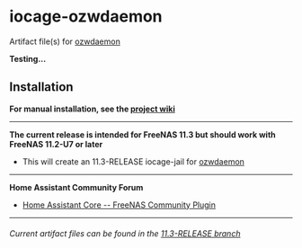 # iocage-ozwdaemon
Artifact file(s) for [ozwdaemon][1]

**Testing...**

## Installation

**For manual installation, see the [project wiki](https://github.com/tprelog/iocage-ozwdaemon/wiki/Manual-Install)**


---


**The current release is intended for FreeNAS 11.3 but should work with FreeNAS 11.2-U7 or later**

- This will create an 11.3-RELEASE iocage-jail for [ozwdaemon][1]


---

**Home Assistant Community Forum**
- [Home Assistant Core -- FreeNAS Community Plugin][ha_forum_qs]

---

###### Current artifact files can be found in the [11.3-RELEASE branch][4]

[ha_forum_qs]: https://community.home-assistant.io/t/home-assistant-core-freenas-community-plugin/170542?u=troy
[FreeNAS_plugins]: _img/FreeNAS_homeassistant.png

[1]: https://github.com/OpenZWave/qt-openzwave#qt-openzwave
[2]: https://www.freenas.org/plugins/
[3]: https://github.com/tprelog/freenas-plugin-index
[4]: https://github.com/tprelog/iocage-ozwdaemon/tree/11.3-RELEASE


[ruleset_wiki]: https://github.com/tprelog/iocage-homeassistant/wiki/Using-a-USB-Z-Wave-or-Zigbee-controller
